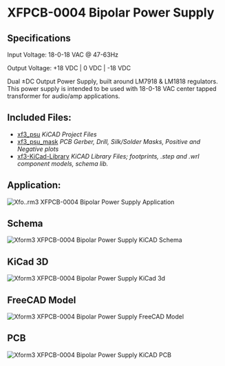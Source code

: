 # XFPCB-0004 Bipolar Power Supply 

## Specifications

Input Voltage:  18-0-18 VAC @ 47-63Hz

Output Voltage: +18 VDC | 0 VDC | -18 VDC

Dual ±DC Output Power Supply, built around LM7918 & LM1818 regulators. This power supply is intended to be used with 18-0-18 VAC center tapped transformer for audio/amp applications.

## Included Files:
* [xf3_psu](https://github.com/xform3/XFPCB-0004-PSU/tree/master/xf3_psu)  *KiCAD Project Files*
* [xf3_psu_mask](https://github.com/xform3/XFPCB-0004-PSU/tree/master/xf3_psu_mask) *PCB Gerber, Drill, Silk/Solder Masks, Positive and Negative plots*
* [xf3-KiCad-Library](https://github.com/xform3/xf3-KiCad-Library)  *KiCAD Library Files; footprints, .step and .wrl component models, schema lib.*

## Application:
![Xfo..rm3 XFPCB-0004 Bipolar Power Supply Application](../master/graphics/kicad_psu_application.png)

## Schema
![Xform3 XFPCB-0004 Bipolar Power Supply KiCAD Schema](../master/graphics/kicad_psu_schema.png)

## KiCad 3D
![Xform3 XFPCB-0004 Bipolar Power Supply KiCad 3d](../master/graphics/kicad_psu_3d.png)

## FreeCAD Model
![Xform3 XFPCB-0004 Bipolar Power Supply FreeCAD Model](../master/graphics/kicad_psu_3d_freecad.png)

## PCB
![Xform3 XFPCB-0004 Bipolar Power Supply KiCAD PCB](../master/graphics/kicad_psu_pcb.png)

